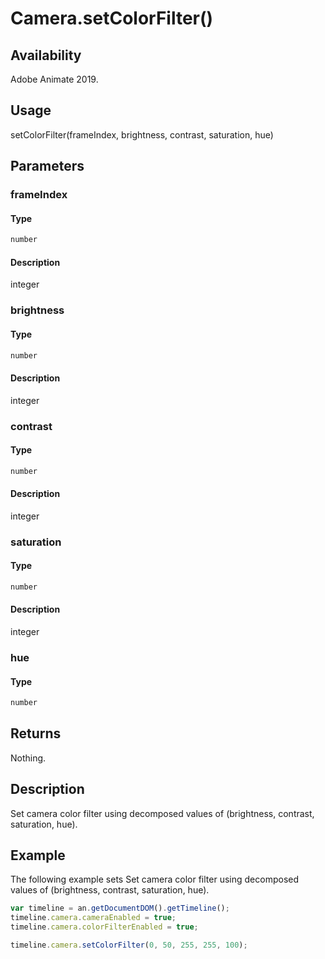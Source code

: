 # Camera.setColorFilter()

## Availability

Adobe Animate 2019.

## Usage

setColorFilter(frameIndex, brightness, contrast, saturation, hue)

## Parameters

### **frameIndex**

#### Type

```typescript
number
```

#### Description

integer

### **brightness**

#### Type

```typescript
number
```

#### Description

integer

### **contrast**

#### Type

```typescript
number
```

#### Description

integer

### **saturation**

#### Type

```typescript
number
```

#### Description

integer

### **hue**

#### Type

```typescript
number
```

## Returns

Nothing.

## Description

Set camera color filter using decomposed values of (brightness, contrast, saturation, hue).

## Example

The following example sets Set camera color filter using decomposed values of (brightness, contrast, saturation, hue).

```javascript
var timeline = an.getDocumentDOM().getTimeline();
timeline.camera.cameraEnabled = true;
timeline.camera.colorFilterEnabled = true;

timeline.camera.setColorFilter(0, 50, 255, 255, 100);
```
